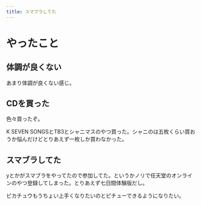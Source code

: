 ```yaml
---
title: スマブラしてた
---
```


# やったこと

## 体調が良くない

あまり体調が良くない感じ。

## CDを買った

色々買ったぞ。

K SEVEN SONGSとTB3とシャニマスのやつ買った。シャニのは五枚くらい買おうか悩んだけどとりあえず一枚しか買わなかった。

## スマブラしてた

yとかがスマブラをやってたので参加してた。というかノリで任天堂のオンラインのやつ登録してしまった。とりあえず七日間体験版だし。

ピカチュウもうちょい上手くなりたいのとピチューできるようになりたい。

